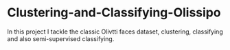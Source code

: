 # Clustering-and-Classifying-Olissipo
In this project I tackle the classic Olivtti faces dataset, clustering, classifying and also semi-supervised classifying. 
